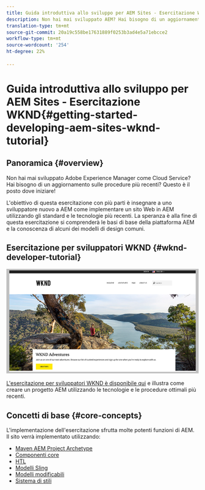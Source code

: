 ```yaml
---
title: Guida introduttiva allo sviluppo per AEM Sites - Esercitazione WKND
description: Non hai mai sviluppato AEM? Hai bisogno di un aggiornamento sulle best practice? Questo è il posto dove iniziare! L'obiettivo di questa esercitazione con più parti è insegnare a uno sviluppatore nuovo a AEM come implementare un sito Web in AEM utilizzando gli standard e le tecnologie più recenti.
translation-type: tm+mt
source-git-commit: 20a19c558be17631889f0253b3ad4e5a71ebcce2
workflow-type: tm+mt
source-wordcount: '254'
ht-degree: 22%

---
```



# Guida introduttiva allo sviluppo per AEM Sites - Esercitazione WKND{#getting-started-developing-aem-sites-wknd-tutorial}

## Panoramica {#overview}

Non hai mai sviluppato Adobe Experience Manager come Cloud Service? Hai bisogno di un aggiornamento sulle procedure più recenti? Questo è il posto dove iniziare!

L&#39;obiettivo di questa esercitazione con più parti è insegnare a uno sviluppatore nuovo a AEM come implementare un sito Web in AEM utilizzando gli standard e le tecnologie più recenti. La speranza è alla fine di questa esercitazione si comprenderà le basi di base della piattaforma AEM e la conoscenza di alcuni dei modelli di design comuni.

## Esercitazione per sviluppatori WKND {#wknd-developer-tutorial}

![WKND](assets/wknd-tutorial-homepage.png)

[L&#39;esercitazione per sviluppatori WKND è disponibile qui](https://docs.adobe.com/content/help/en/experience-manager-learn/getting-started-wknd-tutorial-develop/overview.html) e illustra come creare un progetto AEM utilizzando le tecnologie e le procedure ottimali più recenti.

## Concetti di base {#core-concepts}

L&#39;implementazione dell&#39;esercitazione sfrutta molte potenti funzioni di AEM. Il sito verrà implementato utilizzando:

* [Maven AEM Project Archetype](https://docs.adobe.com/content/help/it-IT/experience-manager-core-components/using/developing/archetype/overview.html)
* [Componenti core](https://docs.adobe.com/content/help/it-IT/experience-manager-core-components/using/introduction.html)
* [HTL](https://docs.adobe.com/content/help/en/experience-manager-htl/using/getting-started/getting-started.html)
* [Modelli Sling](https://sling.apache.org/documentation/bundles/models.html)
* [Modelli modificabili](https://docs.adobe.com/content/help/en/experience-manager-learn/sites/page-authoring/template-editor-feature-video-use.html)
* [Sistema di stili](https://docs.adobe.com/content/help/en/experience-manager-learn/sites/page-authoring/style-system-feature-video-use.html)